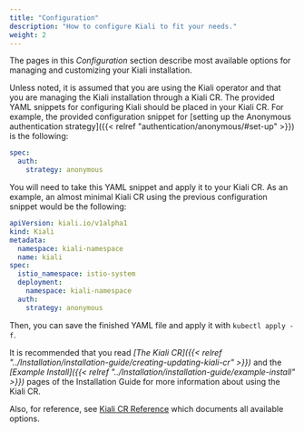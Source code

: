 ```yaml
---
title: "Configuration"
description: "How to configure Kiali to fit your needs."
weight: 2
---
```


The pages in this _Configuration_ section describe most available options for
managing and customizing your Kiali installation.

Unless noted, it is assumed that you are using the Kiali operator and that you
are managing the Kiali installation through a Kiali CR. The provided YAML
snippets for configuring Kiali should be placed in your Kiali CR. For example,
the provided configuration snippet for [setting up the Anonymous authentication
strategy]({{< relref "authentication/anonymous/#set-up" >}}) is the following:

```yaml
spec:
  auth:
    strategy: anonymous
```

You will need to take this YAML snippet and apply it to your Kiali CR. As an example, an almost minimal Kiali CR using the previous configuration snippet would be the following:

```yaml
apiVersion: kiali.io/v1alpha1
kind: Kiali
metadata:
  namespace: kiali-namespace
  name: kiali
spec:
  istio_namespace: istio-system
  deployment:
    namespace: kiali-namespace
  auth:
    strategy: anonymous
```

Then, you can save the finished YAML file and apply it with `kubectl apply -f`.

It is recommended that you read
_[The Kiali CR]({{< relref "../Installation/installation-guide/creating-updating-kiali-cr" >}})_
and the _[Example Install]({{< relref "../Installation/installation-guide/example-install" >}})_
pages of the Installation Guide for more information about using the Kiali CR.

Also, for reference, see [Kiali CR Reference](/docs/configuration/kialis.kiali.io) which documents all available options.
